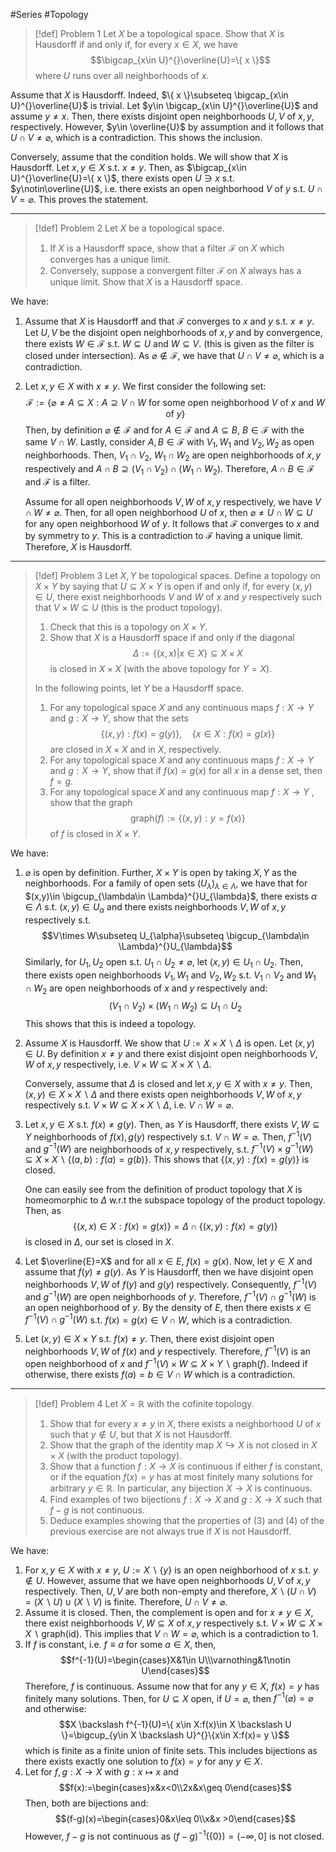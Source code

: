 #Series #Topology 

> [!def] Problem 1
> Let $X$ be a topological space. Show that $X$ is Hausdorff if and only if, for every $x\in X$, we have $$\bigcap_{x\in U}^{}\overline{U}=\{ x \}$$ where $U$ runs over all neighborhoods of $x$.

Assume that $X$ is Hausdorff. Indeed, $\{ x \}\subseteq \bigcap_{x\in U}^{}\overline{U}$ is trivial. Let $y\in \bigcap_{x\in U}^{}\overline{U}$ and assume $y\neq x$. Then, there exists disjoint open neighborhoods $U,V$ of $x,y$, respectively. However, $y\in \overline{U}$ by assumption and it follows that $U\cap V\neq\varnothing$, which is a contradiction. This shows the inclusion.

Conversely, assume that the condition holds. We will show that $X$ is Hausdorff. Let $x,y\in X$ s.t. $x\neq y$. Then, as $\bigcap_{x\in U}^{}\overline{U}=\{ x \}$, there exists open $U\ni x$ s.t. $y\notin\overline{U}$, i.e. there exists an open neighborhood $V$ of $y$ s.t. $U\cap V=\varnothing$. This proves the statement.

---
> [!def] Problem 2
> Let $X$ be a topological space. 
> 1. If $X$ is a Hausdorff space, show that a filter $\mathcal{F}$ on $X$ which converges has a unique limit.
> 2. Conversely, suppose a convergent filter $\mathcal{F}$ on $X$ always has a unique limit. Show that $X$ is a Hausdorff space. 

We have: 
1. Assume that $X$ is Hausdorff and that $\mathcal{F}$ converges to $x$ and $y$ s.t. $x\neq y$. Let $U,V$ be the disjoint open neighborhoods of $x,y$ and by convergence, there exists $W\in \mathcal{F}$ s.t. $W\subseteq U$ and $W\subseteq V$. (this is given as the filter is closed under intersection). As $\varnothing\notin \mathcal{F}$, we have that $U\cap V\neq \varnothing$, which is a contradiction.
2. Let $x,y\in X$ with $x\neq y$. We first consider the following set: $$\mathcal{F}:=\{\varnothing\neq A\subseteq X: A\supseteq V\cap W \text{ for some open neighborhood }V\text{ of }x \text{ and }W\text{ of }y \}$$Then, by definition $\varnothing \notin \mathcal{F}$ and for $A\in \mathcal{F}$ and $A\subseteq B$, $B\in \mathcal{F}$ with the same $V\cap W$. Lastly, consider $A,B\in \mathcal{F}$ with $V_{1},W_{1}$ and $V_{2},W_{2}$ as open neighborhoods. Then, $V_{1}\cap V_{2}$, $W_{1}\cap W_{2}$ are open neighborhoods of $x,y$ respectively and $A \cap B\supseteq (V_{1}\cap V_{2})\cap(W_{1}\cap W_{2})$. Therefore, $A\cap B\in \mathcal{F}$ and $\mathcal{F}$ is a filter. 
   
   Assume for all open neighborhoods $V,W$ of $x,y$ respectively, we have $V\cap W\neq \varnothing$. Then, for all open neighborhood $U$ of $x$, then $\varnothing \neq U\cap W\subseteq U$ for any open neighborhood $W$ of $y$. It follows that $\mathcal{F}$ converges to $x$ and by symmetry to $y$. This is a contradiction to $\mathcal{F}$ having a unique limit. Therefore, $X$ is Hausdorff.
---
> [!def] Problem 3
> Let $X,Y$ be topological spaces. Define a topology on $X\times Y$ by saying that $U\subseteq X\times Y$ is open if and only if, for every $(x,y)\in U$, there exist neighborhoods $V$ and $W$ of $x$ and $y$ respectively such that $V\times W\subseteq U$ (this is the product topology).
> 1. Check that this is a topology on $X\times Y$.
> 2. Show that $X$ is a Hausdorff space if and only if the diagonal $$\Delta:=\{ (x,x)|x\in X \}\subseteq X\times X$$ is closed in $X\times X$ (with the above topology for $Y=X$).
> 
> In the following points, let $Y$ be a Hausdorff space.
>1. For any topological space $X$ and any continuous maps $f:X\to Y$ and $g:X\to Y$, show that the sets $$\{ (x,y):f(x)=g(y) \},\quad \{ x\in X:f(x)=g(x) \}$$ are closed in $X\times X$ and in $X$, respectively. 
>2. For any topological space $X$ and any continuous maps $f:X\to Y$ and $g:X\to Y$, show that if $f(x)=g(x)$ for all $x$ in a dense set, then $f=g$.
>3. For any topological space $X$ and any continuous map $f:X\to Y$ , show that the graph $$\text{graph}(f):=\{ (x,y) :y=f(x)\}$$ of $f$ is closed in $X\times Y$.

We have:
1. $\varnothing$ is open by definition. Further, $X\times Y$ is open by taking $X,Y$ as the neighborhoods. For a family of open sets $(U_{\lambda})_{\lambda\in \Lambda}$, we have that for $(x,y)\in \bigcup_{\lambda\in \Lambda}^{}U_{\lambda}$, there exists $\alpha\in \Lambda$ s.t. $(x,y)\in U_{\alpha}$ and there exists neighborhoods $V,W$ of $x,y$ respectively s.t. $$V\times W\subseteq U_{\alpha}\subseteq \bigcup_{\lambda\in \Lambda}^{}U_{\lambda}$$
	Similarly, for $U_{1},U_{2}$ open s.t. $U_{1}\cap U_{2}\neq \varnothing$, let $(x,y)\in U_{1}\cap U_{2}$. Then, there exists open neighborhoods $V_{1},W_{1}$ and $V_{2},W_{2}$  s.t. $V_{1}\cap V_{2}$ and $W_{1}\cap W_{2}$ are open neighborhoods of $x$ and $y$ respectively and: $$(V_{1}\cap V_{2})\times(W_{1}\cap W_{2})\subseteq U_{1}\cap U_{2}$$ This shows that this is indeed a topology.
2. Assume $X$ is Hausdorff. We show that $U:=X\times X \backslash\Delta$ is open. Let $(x,y)\in U$. By definition $x\neq y$ and there exist disjoint open neighborhoods $V,W$ of $x,y$ respectively, i.e. $V\times W\subseteq X\times X \backslash \Delta$. 
   
   Conversely, assume that $\Delta$ is closed and let $x,y\in X$ with $x\neq y$. Then, $(x,y)\in X\times X \backslash \Delta$ and there exists open neighborhoods $V,W$ of $x,y$ respectively s.t. $V\times W\subseteq X \times X \backslash \Delta$, i.e. $V\cap W=\varnothing$. 
3. Let $x,y\in X$ s.t. $f(x)\neq g(y)$. Then, as $Y$ is Hausdorff, there exists $V,W\subseteq Y$ neighborhoods of $f(x),g(y)$ respectively s.t. $V\cap W=\varnothing$. Then, $f^{-1}(V)$ and $g^{-1}(W)$ are neighborhoods of $x,y$ respectively, s.t. $f^{-1}(V)\times g^{-1}(W)\subseteq X\times X \backslash\{ (a,b):f(a)=g(b) \}$. This shows that $\{ (x,y):f(x)=g(y) \}$ is closed.
   
   One can easily see from the definition of product topology that $X$ is homeomorphic to $\Delta$ w.r.t the subspace topology of the product topology. Then, as $$\{(x,x)\in X:f(x) =g(x)\}=\Delta \cap\{ (x,y):f(x)= g(y)  \}$$ is closed in $\Delta$, our set is closed in $X$.
4. Let $\overline{E}=X$ and for all $x\in E$, $f(x)=g(x)$. Now, let $y\in X$ and assume that $f(y)\neq g(y)$. As $Y$ is Hausdorff, then we have disjoint open neighborhoods $V,W$ of $f(y)$ and $g(y)$ respectively. Consequently, $f^{-1}(V)$ and $g^{-1}(W)$ are open neighborhoods of $y$. Therefore, $f^{-1}(V)\cap g^{-1}(W)$ is an open neighborhood of $y$. By the density of $E$, then there exists $x\in f^{-1}(V)\cap g^{-1}(W)$ s.t. $f(x)=g(x)\in V\cap W$, which is a contradiction.
5. Let $(x,y)\in X\times Y$ s.t. $f(x)\neq y$. Then, there exist disjoint open neighborhoods $V,W$ of $f(x)$ and $y$ respectively. Therefore, $f^{-1}(V)$ is an open neighborhood of $x$ and $f^{-1}(V)\times W\subseteq X\times Y \backslash \text{graph}(f)$. Indeed if otherwise, there exists $f(a)=b\in V\cap W$ which is a contradiction. 
---
> [!def] Problem 4
> Let $X=\mathbb{R}$ with the cofinite topology.
> 1. Show that for every $x\neq y$ in $X$, there exists a neighborhood $U$ of $x$ such that $y\notin U$, but that $X$ is not Hausdorff.
> 2. Show that the graph of the identity map $X\hookrightarrow X$ is not closed in $X\times X$ (with the product topology).
> 3. Show that a function $f:X\to X$ is continuous if either $f$ is constant, or if the equation $f(x)=y$ has at most finitely many solutions for arbitrary $y\in \mathbb{R}$. In particular, any bijection $X\to X$ is continuous.
> 4. Find examples of two bijections $f:X\to X$ and $g:X\to X$ such that $f-g$ is not continuous.
> 5. Deduce examples showing that the properties of (3) and (4) of the previous exercise are not always true if $X$ is not Hausdorff.

We have: 
1. For $x,y\in X$ with $x\neq y$, $U:=X \backslash \{ y \}$ is an open neighborhood of $x$ s.t. $y\notin U$. However, assume that we have open neighborhoods $U,V$ of $x,y$ respectively. Then, $U,V$ are both non-empty and therefore,  $X \backslash(U\cap V)=(X \backslash U) \cup (X \backslash V)$ is finite. Therefore, $U\cap V \neq \varnothing$.
2. Assume it is closed. Then, the complement is open and for $x\neq y\in X$, there exist neighborhoods $V,W\subseteq X$ of $x,y$ respectively s.t. $V\times W\subseteq X\times X \backslash \text{graph}(\text{id})$. This implies that $V\cap W=\varnothing$, which is a contradiction to 1.
3. If $f$ is constant, i.e. $f\equiv a$ for some $a\in X$, then, $$f^{-1}(U)=\begin{cases}X&1\in U\\\varnothing&1\notin U\end{cases}$$Therefore, $f$ is continuous. Assume now that for any $y\in X$, $f(x)=y$ has finitely many solutions. Then, for $U\subseteq X$ open, if $U=\varnothing$, then $f^{-1}(\varnothing)=\varnothing$ and otherwise: $$X \backslash f^{-1}(U)=\{ x\in X:f(x)\in X \backslash U \}=\bigcup_{y\in X \backslash U}^{}\{x\in X:f(x)= y  \}$$which is finite as a finite union of finite sets. This includes bijections as there exists exactly one solution to $f(x)=y$ for any $y\in X$.
4. Let for $f,g:X\to X$ with $g:x\mapsto x$ and $$f(x):=\begin{cases}x&x<0\\2x&x\geq 0\end{cases}$$Then, both are bijections and: $$(f-g)(x)=\begin{cases}0&x\leq 0\\x&x >0\end{cases}$$However, $f-g$ is not continuous as $(f-g)^{-1}(\{ 0 \})=(-\infty,0]$ is not closed. 
